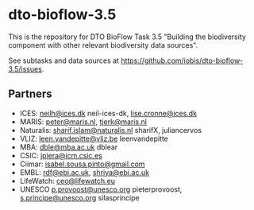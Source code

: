 # dto-bioflow-3.5

This is the repository for DTO BioFlow Task 3.5 "Building the biodiversity component with other relevant biodiversity data sources".

See subtasks and data sources at <https://github.com/iobis/dto-bioflow-3.5/issues>.

## Partners

- ICES: neilh@ices.dk neil-ices-dk, lise.cronne@ices.dk
- MARIS: peter@maris.nl, tjerk@maris.nl 
- Naturalis: sharif.islam@naturalis.nl sharifX, juliancervos
- VLIZ: leen.vandepitte@vliz.be leenvandepitte
- MBA: dble@mba.ac.uk dblear
- CSIC: jpiera@icm.csic.es
- Ciimar: isabel.sousa.pinto@gmail.com
- EMBL: rdf@ebi.ac.uk, shriya@ebi.ac.uk
- LifeWatch: ceo@lifewatch.eu
- UNESCO p.provoost@unesco.org pieterprovoost, s.principe@unesco.org silasprincipe
